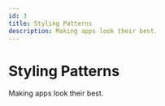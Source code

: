 ```yaml
---
id: 3
title: Styling Patterns
description: Making apps look their best.
---
```


# Styling Patterns

Making apps look their best.
